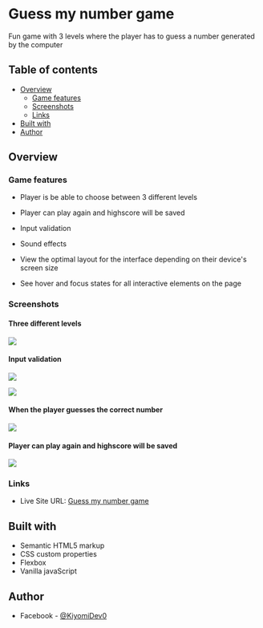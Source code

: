 # Guess my number game

Fun game with 3 levels where the player has to guess a number generated by the computer

## Table of contents

- [Overview](#overview)
  - [Game features](#game-features)
  - [Screenshots](#screenshots)
  - [Links](#links)
- [Built with](#built-with)
- [Author](#author)


## Overview

### Game features

- Player is be able to choose between 3 different levels

- Player can play again and highscore will be saved

- Input validation 

- Sound effects

- View the optimal layout for the interface depending on their device's screen size

- See hover and focus states for all interactive elements on the page

### Screenshots

#### Three different levels
![](./screenshots/screenshot-1.PNG)

#### Input validation
![](./screenshots/screenshot-2.PNG)

![](./screenshots/screenshot-3.PNG)

#### When the player guesses the correct number
![](./screenshots/screenshot-4.PNG)

#### Player can play again and highscore will be saved
![](./screenshots/screenshot-5.PNG)

### Links
- Live Site URL: [Guess my number game](https://kiyomidev.github.io/guess-my-number-game/)


## Built with

- Semantic HTML5 markup
- CSS custom properties
- Flexbox
- Vanilla javaScript

## Author
- Facebook - [@KiyomiDev0](https://www.facebook.com/KiyomiDev0)